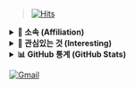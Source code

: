 >[![Hits](https://hits.seeyoufarm.com/api/count/incr/badge.svg?url=https%3A%2F%2Fgithub.com%2Fzaqwsx2003&count_bg=%23669ED9&title_bg=%2391E30A&icon=protocols-dot-io.svg&icon_color=%23058A74&title=Hits&edge_flat=false)](https://hits.seeyoufarm.com)


 <details>
  <summary><b>🏫 소속 (Affiliation)</b></summary>
  <hr>
  <ul>
    <li>한양공업고등학교, 인공지능소프트웨어과</li>
    <ul><li>Hanyang Technical High School, AI Software Department</li></ul>
    <li>(주)새움</li>
    <ul><li>Saewoom, Inc.</li></ul>
  </ul>
  <hr>
</details>

<details>
  <summary><b>🔎 관심있는 것 (Interesting)</b></summary>
  <hr>
  <ul>
    <li>C#, Java, JavaScript, Python
   </li>
  </ul>
  <hr>
</details>

<details> 
  <summary><b>📊 GitHub 통계 (GitHub Stats)</b></summary>
  <hr>
  <img src="https://github-readme-stats.vercel.app/api?username=zaqwsx2003&show_icons=true&theme=tokyonight&count_private=true" />
  <br>
  <img src="https://github-readme-stats.vercel.app/api/top-langs/?username=zaqwsx2003&theme=tokyonight" />
  <hr>
</details>

 


[![Gmail](https://img.shields.io/badge/Gmail-d14836?style=flat&logo=Gmail&logoColor=white&link=mailto:ssapil7@gmail.com)](mailto:ssapil7@gmail.com)
